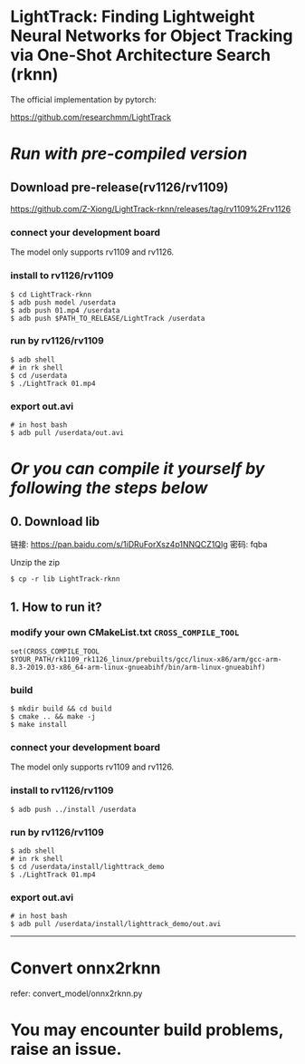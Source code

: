 # LightTrack: Finding Lightweight Neural Networks for Object Tracking via One-Shot Architecture Search (rknn)

The official implementation by pytorch:

https://github.com/researchmm/LightTrack


# *Run with pre-compiled version*

## Download pre-release(rv1126/rv1109)
https://github.com/Z-Xiong/LightTrack-rknn/releases/tag/rv1109%2Frv1126

### connect your development board
The model only supports rv1109 and rv1126.

### install to rv1126/rv1109
```
$ cd LightTrack-rknn
$ adb push model /userdata
$ adb push 01.mp4 /userdata
$ adb push $PATH_TO_RELEASE/LightTrack /userdata
```

### run by rv1126/rv1109
```
$ adb shell
# in rk shell
$ cd /userdata
$ ./LightTrack 01.mp4
```

### export out.avi
```
# in host bash
$ adb pull /userdata/out.avi
```



# *Or you can compile it yourself by following the steps below*


## 0. Download lib
链接: https://pan.baidu.com/s/1iDRuForXsz4p1NNQCZ1QIg  密码: fqba

Unzip the zip
```
$ cp -r lib LightTrack-rknn
```

## 1. How to run it?

### modify your own CMakeList.txt `CROSS_COMPILE_TOOL`
```
set(CROSS_COMPILE_TOOL $YOUR_PATH/rk1109_rk1126_linux/prebuilts/gcc/linux-x86/arm/gcc-arm-8.3-2019.03-x86_64-arm-linux-gnueabihf/bin/arm-linux-gnueabihf)
```

### build
```
$ mkdir build && cd build
$ cmake .. && make -j
$ make install
```

### connect your development board
The model only supports rv1109 and rv1126.

### install to rv1126/rv1109
```
$ adb push ../install /userdata
```

### run by rv1126/rv1109
```
$ adb shell
# in rk shell
$ cd /userdata/install/lighttrack_demo
$ ./LightTrack 01.mp4
```

### export out.avi
```
# in host bash
$ adb pull /userdata/install/lighttrack_demo/out.avi
```

---

# Convert onnx2rknn
refer: convert_model/onnx2rknn.py

# You may encounter build problems, raise an issue.





